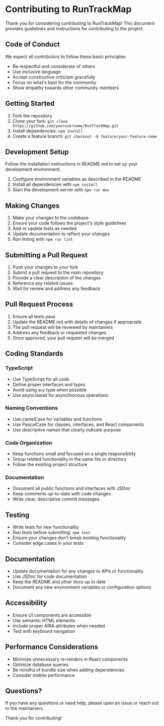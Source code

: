 # Contributing to RunTrackMap

Thank you for considering contributing to RunTrackMap! This document provides guidelines and instructions for contributing to the project.

## Code of Conduct

We expect all contributors to follow these basic principles:

- Be respectful and considerate of others
- Use inclusive language
- Accept constructive criticism gracefully
- Focus on what's best for the community
- Show empathy towards other community members

## Getting Started

1. Fork the repository
2. Clone your fork: `git clone https://github.com/yourusername/RunTrackMap.git`
3. Install dependencies: `npm install`
4. Create a feature branch: `git checkout -b feature/your-feature-name`

## Development Setup

Follow the installation instructions in README.md to set up your development environment.

1. Configure environment variables as described in the README
2. Install all dependencies with `npm install`
3. Start the development server with `npm run dev`

## Making Changes

1. Make your changes to the codebase
2. Ensure your code follows the project's style guidelines
3. Add or update tests as needed
4. Update documentation to reflect your changes
5. Run linting with `npm run lint`

## Submitting a Pull Request

1. Push your changes to your fork
2. Submit a pull request to the main repository
3. Provide a clear description of the changes
4. Reference any related issues
5. Wait for review and address any feedback

## Pull Request Process

1. Ensure all tests pass
2. Update the README.md with details of changes if appropriate
3. The pull request will be reviewed by maintainers
4. Address any feedback or requested changes
5. Once approved, your pull request will be merged

## Coding Standards

### TypeScript

- Use TypeScript for all code
- Define proper interfaces and types
- Avoid using `any` type when possible
- Use async/await for asynchronous operations

### Naming Conventions

- Use camelCase for variables and functions
- Use PascalCase for classes, interfaces, and React components
- Use descriptive names that clearly indicate purpose

### Code Organization

- Keep functions small and focused on a single responsibility
- Group related functionality in the same file or directory
- Follow the existing project structure

### Documentation

- Document all public functions and interfaces with JSDoc
- Keep comments up-to-date with code changes
- Write clear, descriptive commit messages

## Testing

- Write tests for new functionality
- Run tests before submitting: `npm test`
- Ensure your changes don't break existing functionality
- Consider edge cases in your tests

## Documentation

- Update documentation for any changes to APIs or functionality
- Use JSDoc for code documentation
- Keep the README and other docs up to date
- Document any new environment variables or configuration options

## Accessibility

- Ensure UI components are accessible
- Use semantic HTML elements
- Include proper ARIA attributes when needed
- Test with keyboard navigation

## Performance Considerations

- Minimize unnecessary re-renders in React components
- Optimize database queries
- Be mindful of bundle size when adding dependencies
- Consider mobile performance

## Questions?

If you have any questions or need help, please open an issue or reach out to the maintainers.

Thank you for contributing!
